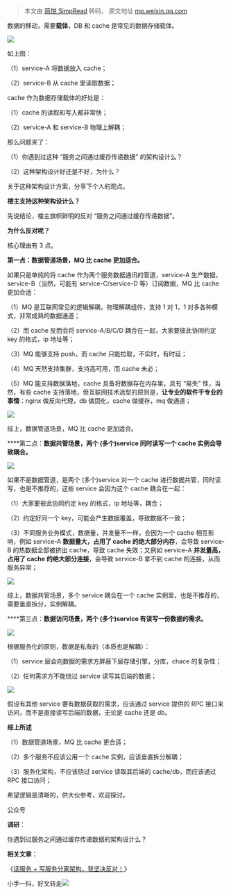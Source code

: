 > 本文由 [简悦 SimpRead](http://ksria.com/simpread/) 转码， 原文地址 [mp.weixin.qq.com](https://mp.weixin.qq.com/s?__biz=MjM5ODYxMDA5OQ==&mid=2651968113&idx=1&sn=726187320792beea7d4f1d204d5dddee&chksm=bd2d67ad8a5aeebbcc1782a4f9aa812e8cbf86760e92019ddb05d03f7b11ab80b343f8a4bba5&mpshare=1&scene=1&srcid=0701jhbHOut9cwLtRnRUlAlo&sharer_sharetime=1625123951690&sharer_shareid=7fece245937ac96f04f0fb8e1311fff1#rd)

数据的移动，需要**载体**，DB 和 cache 是常见的数据存储载体。

![](https://mmbiz.qpic.cn/mmbiz_jpg/YrezxckhYOxXNrGYownkFp0QGdbcbmh7y8Sa3fmRUibVxLIXyvfKUhGUn6UjibhkexicPibaqWAdOhRtTEvZzZKGtw/640?wx_fmt=jpeg)

如上图：

（1）service-A 将数据放入 cache；

（2）service-B 从 cache 里读取数据；

cache 作为数据存储载体的好处是：

（1）cache 的读取和写入都非常快；

（2）service-A 和 service-B 物理上解耦；

那么问题来了：  

（1）你遇到过这种 “服务之间通过缓存传递数据” 的架构设计么？

（2）这种架构设计好还是不好，为什么？

关于这种架构设计方案，分享下个人的观点。

****楼主支持这种架构设计么？****

先说结论，楼主旗帜鲜明的反对 “服务之间通过缓存传递数据”。

**为什么反对呢？**

核心理由有 3 点。

**第一点：数据管道场景，MQ 比 cache 更加适合。**

如果只是单纯的将 cache 作为两个服务数据通讯的管道，service-A 生产数据，service-B（当然，可能有 service-C/service-D 等）订阅数据，MQ 比 cache 更加合适：

（1）MQ 是互联网常见的逻辑解耦，物理解耦组件，支持 1 对 1，1 对多各种模式，非常成熟的数据通道；

（2）而 cache 反而会将 service-A/B/C/D 耦合在一起，大家要彼此协同约定 key 的格式，ip 地址等；

（3）MQ 能够支持 push，而 cache 只能拉取，不实时，有时延；

（4）MQ 天然支持集群，支持高可用，而 cache 未必；

（5）MQ 能支持数据落地，cache 具备将数据存在内存里，具有 “易失” 性，当然，有些 cache 支持落地，但互联网技术选型的原则是，**让专业的软件干专业的事情**：nginx 做反向代理，db 做固化，cache 做缓存，mq 做通道；

![](https://mmbiz.qpic.cn/sz_mmbiz_jpg/YrezxckhYOwkjO1L4zB9n7FrKe63m5G6rcZXv1d5beQjtrLF8ibTjZ3rBnbcJKlg40A6XrXkFzc8biaEtWicQHGyQ/640?wx_fmt=jpeg)

综上，数据管道场景，MQ 比 cache 更加适合。

****第二点：**数据共管场景，两个 (多个)service 同时读写一个 cache 实例会导致耦合。**

![](https://mmbiz.qpic.cn/mmbiz_png/YrezxckhYOzdicvWyBDjciaup1P7sy4FZic1MbgHUarFEb5ic2KyMiayQHUgXEyULbMr6LQM7iaBf0VoflF34RW4PYaQ/640?wx_fmt=png)

如果不是数据管道，是两个 (多个)service 对一个 cache 进行数据共管，同时读写，也是不推荐的，这些 service 会因为这个 cache 耦合在一起：

（1）大家要彼此协同约定 key 的格式，ip 地址等，耦合；

（2）约定好同一个 key，可能会产生数据覆盖，导致数据不一致；

（3）不同服务业务模式，数据量，并发量不一样，会因为一个 cache 相互影响，例如 service-A **数据量大，占用了 cache 的绝大部分内存**，会导致 service-B 的热数据全部被挤出 cache，导致 cache 失效；又例如 service-A **并发量高，占用了 cache 的绝大部分连接**，会导致 service-B 拿不到 cache 的连接，从而服务异常；

![](https://mmbiz.qpic.cn/mmbiz_png/YrezxckhYOzdicvWyBDjciaup1P7sy4FZicbp8Ly9kWOsnZRLNbj9SKSMCdGHxE2TurMnthMWMf3PqPjPMAMqTAag/640?wx_fmt=png)

综上，数据共管场景，多个 service 耦合在一个 cache 实例里，也是不推荐的，需要垂直拆分，实例解耦。

****第三点：**数据访问场景，两个 (多个)service 有读写一份数据的需求。**

![](https://mmbiz.qpic.cn/mmbiz_png/YrezxckhYOzdicvWyBDjciaup1P7sy4FZicDnMVknpdt3rj8FCE9z2jgC0NwM1Oj6nlBCIOicv2V2JJIY5eBdyqxQw/640?wx_fmt=png)

根据服务化的原则，数据是私有的（本质也是解耦）：

（1）service 层会向数据的需求方屏蔽下层存储引擎，分库，chace 的复杂性；

（2）任何需求方不能绕过 service 读写其后端的数据；

![](https://mmbiz.qpic.cn/mmbiz_png/YrezxckhYOzdicvWyBDjciaup1P7sy4FZica8fMnasIT9AyR7vOcn6ziay0SJCFJ6ibPkGfvlmZiaZDdO5usDNdUqc8A/640?wx_fmt=png)

假设有其他 service 要有数据获取的需求，应该通过 service 提供的 RPC 接口来访问，而不是直接读写后端的数据，无论是 cache 还是 db。

**综上所述**

（1）数据管道场景，MQ 比 cache 更合适；

（2）多个服务不应该公用一个 cache 实例，应该垂直拆分解耦；

（3）服务化架构，不应该绕过 service 读取其后端的 cache/db，而应该通过 RPC 接口访问；

希望逻辑是清晰的，供大伙参考，欢迎探讨。

公众号

**调研**：  

你遇到过服务之间通过缓存传递数据的架构设计么？

**相关文章**：

《[读服务 + 写服务分离架构，我坚决反对！](http://mp.weixin.qq.com/s?__biz=MjM5ODYxMDA5OQ==&mid=2651968102&idx=1&sn=2bf5d51662e47dbe32b5a9ddd53bfcd0&chksm=bd2d67ba8a5aeeac28921366809fd3ea0f12aed9e4f964942417dec73586abced17374dc38fc&scene=21#wechat_redirect)》

小手一抖，好文转走![](https://mmbiz.qpic.cn/sz_mmbiz_png/YrezxckhYOwcUZxpVbAqQf9mN6IlsP22aLFiaHPBghcr7ZSt2Fd3zpWXPQXVvibCLT2RcXhLLIwnsRfLcusHGaMA/640?wx_fmt=png)